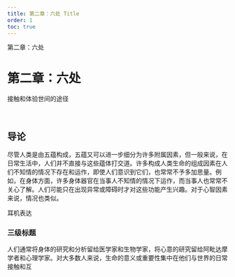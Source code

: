 ```yaml
---
title: 第二章：六处 Title
order: 1
toc: true
---
```


第二章：六处

# 第二章：六处

接触和体验世间的途径

&nbsp;

## 导论

尽管人类是由五蕴构成，五蕴又可以进一步细分为许多附属因素，但一般来说，在日常生活中，人们并不直接与这些蕴体打交道。许多构成人类生命的组成因素在人们不知情的情况下存在和运作，即使人们意识到它们，也常常不予多加思量。例如，在身体方面，许多身体器官在当事人不知情的情况下运作，而当事人也常常不关心了解。人们可能只在出现异常或障碍时才对这些功能产生兴趣。对于心智因素来说，情况也类似。

耳机表达

### 三级标题

人们通常将身体的研究和分析留给医学家和生物学家，将心意的研究留给阿毗达摩学者和心理学家。对大多数人来说，生命的意义或重要性集中在他们与世界的日常接触和互